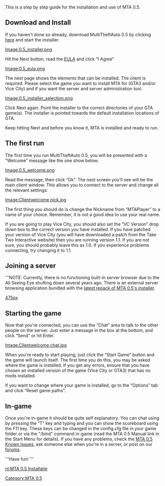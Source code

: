 This is a step by step guide for the installation and use of MTA 0.5.

Download and Install
--------------------

If you haven't done so already, download MultiTheftAuto 0.5 by clicking [here](https://mega.co.nz/#!DFNz2JSY!3-Yc3y0ek40HG7MTrH6kxuphmojlzqtBrCeQ4feM84U) and start the installer.

[Image:0.5\_installer.png](/docs/image:0.5_installer.png.md "wikilink")

Hit the Next button, read the [EULA](/docs/mta_0.5_eula.md "wikilink") and click “I Agree”

[Image:0.5\_eula.png](/docs/image:0.5_eula.png.md "wikilink")

The next page shows the elements that can be installed. The client is required. Please select the game you want to install MTA for (GTA3 and/or Vice City) and if you want the server and server administration tool.

[Image:0.5\_installer\_selection.png‎](/docs/image:0.5_installer_selection.png‎.md "wikilink")

Click Next again. Point the installer to the correct directories of your GTA game(s). The installer is pointed towards the default installation locations of GTA.

Keep hitting Next and before you know it, MTA is installed and ready to run.

The first run
-------------

The first time you run MultiTheftAuto 0.5, you will be presented with a “Welcome” message like the one show below:

[Image:0.5\_welcome.png](/docs/image:0.5_welcome.png.md "wikilink")

Read the message, then click “Ok”. The next screen you'll see will be the main client window. This allows you to connect to the server and change all the relevant settings:

[Image:Clientwelcome nick.jpg](/docs/image:clientwelcome_nick.jpg.md "wikilink")

The first thing you should do is change the Nickname from “MTAPlayer” to a name of your choice. Remember, it is not a good idea to use your real name.

If you are going to play Vice City, you should also set the “VC Version” drop down box to the correct version you have installed. If you have patched your version of Vice City (you will have downloaded a patch from the Take Two Interactive website) then you are running version 1.1. If you are not sure, you should probably leave this as 1.0. If you experience problems connecting, try changing it to 1.1.

Joining a server
----------------

'''NOTE: Currently, there is no functioning built-in server browser due to the All Seeing Eye shutting down several years ago. There is an external server browsing application bundled with the [latest repack of MTA 0.5's installer](http://dl.dropbox.com/u/12783812/mta05r2_full_installer.exe).

[475px](/docs/image:mtaserverbrowser0.5.png.md "wikilink")

Starting the game
-----------------

Now that you're connected, you can use the “Chat” area to talk to the other people on the server. Just enter a message in the box at the bottom, and click “Send” or hit Enter.

[Image:Clientwelcome chat.jpg](/docs/image:clientwelcome_chat.jpg.md "wikilink")

When you're ready to start playing, just click the “Start Game” button and the game will launch itself. The first time you do this, you may be asked where the game is installed. If you get any errors, ensure that you have chosen an installed version of the game (Vice City or GTA3) that has no mods installed.

If you want to change where your game is installed, go to the “Options” tab and click “Reset game paths”.

In-game
-------

Once you're in-game it should be quite self explanatory. You can chat using by pressing the “T” key and typing and you can show the scoreboard using the F11 key. These keys can be changed in the config.cfg file in your game folder or via the "/bind" command in-game (read the MTA 0.5 Manual link in the Start Menu for details). If you have any problems, check the [MTA 0.5 Known Issues](/docs/mta_0.5_known_issues.md "wikilink"), ask someone else when you're in a server, or post on our [forums](http://forum.multitheftauto.com/viewforum.php?f=50).

'''Have fun! '''

[nl:MTA 0.5 Installatie](/docs/nl:mta_0.5_installatie.md "wikilink")

[Category:MTA 0.5](/docs/category:mta_0.5.md "wikilink")
